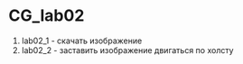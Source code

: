 # CG_lab02

1) lab02_1 - скачать изображение
2) lab02_2 - заставить изображение двигаться по холсту
